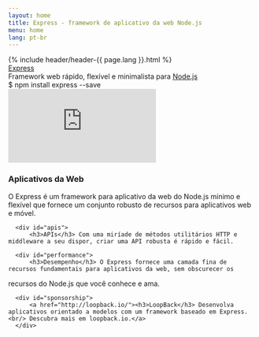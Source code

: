 ```yaml
---
layout: home
title: Express - framework de aplicativo da web Node.js
menu: home
lang: pt-br
---
```


<section id="home-content">
  {% include header/header-{{ page.lang }}.html %}
  <div id="overlay"></div>
  <div id="homepage-leftpane" class="pane">
    <section id="description">
        <div class="express"><a href="/">Express</a></div>
        <span class="description">Framework web rápido, flexível e minimalista para <a href='http://nodejs.org'>Node.js</a></span>
    </section>
    <div id="install-command">$ npm install express --save</div>
  </div>
  <div id="homepage-rightpane" class="pane">
    <iframe src="https://www.youtube.com/embed/HxGt_3F0ULg" frameborder="0" allowfullscreen></iframe>
  </div>
</section>

<!--<section id="doc-langs" markdown="1">
  Documentos do Express disponíveis em outros idiomas:
[Espanhol](/es), [Japonês](/ja),
[Russo](/ru), [Chinês](/zh),
[Coreano](/ko), [Português](/pt-br).
</section>-->

<section id="intro">

  <div id="boxes" class="clearfix">
      <div id="web-applications">
          <h3>Aplicativos da Web</h3> O Express é um framework para aplicativo da web do Node.js mínimo e flexível que fornece um conjunto
robusto de recursos para aplicativos web e móvel.
</div>

      <div id="apis">
          <h3>APIs</h3> Com uma miríade de métodos utilitários HTTP e middleware a seu dispor, criar uma API robusta é rápido e fácil.

</div>

      <div id="performance">
          <h3>Desempenho</h3> O Express fornece uma camada fina de recursos fundamentais para aplicativos da web, sem obscurecer os

recursos do Node.js que você conhece e ama.

</div>

      <div id="sponsorship">
          <a href="http://loopback.io/"><h3>LoopBack</h3> Desenvolva aplicativos orientado a modelos com um framework baseado em Express.<br/> Descubra mais em loopback.io.</a>
      </div>

  </div>

</section>

<!--
<section id="announcements">
  {% include announcement/announcement-{{ page.lang }}.md %}
</section>
-->
